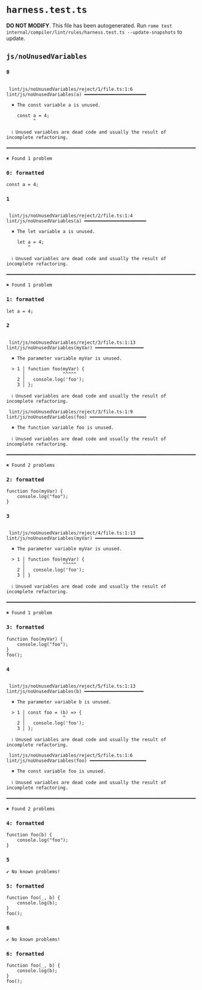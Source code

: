# `harness.test.ts`

**DO NOT MODIFY**. This file has been autogenerated. Run `rome test internal/compiler/lint/rules/harness.test.ts --update-snapshots` to update.

## `js/noUnusedVariables`

### `0`

```

 lint/js/noUnusedVariables/reject/1/file.ts:1:6 lint/js/noUnusedVariables(a) ━━━━━━━━━━━━━━━━━━━━━━━

  ✖ The const variable a is unused.

    const a = 4;
          ^

  ℹ Unused variables are dead code and usually the result of incomplete refactoring.

━━━━━━━━━━━━━━━━━━━━━━━━━━━━━━━━━━━━━━━━━━━━━━━━━━━━━━━━━━━━━━━━━━━━━━━━━━━━━━━━━━━━━━━━━━━━━━━━━━━━

✖ Found 1 problem

```

### `0: formatted`

```
const a = 4;

```

### `1`

```

 lint/js/noUnusedVariables/reject/2/file.ts:1:4 lint/js/noUnusedVariables(a) ━━━━━━━━━━━━━━━━━━━━━━━

  ✖ The let variable a is unused.

    let a = 4;
        ^

  ℹ Unused variables are dead code and usually the result of incomplete refactoring.

━━━━━━━━━━━━━━━━━━━━━━━━━━━━━━━━━━━━━━━━━━━━━━━━━━━━━━━━━━━━━━━━━━━━━━━━━━━━━━━━━━━━━━━━━━━━━━━━━━━━

✖ Found 1 problem

```

### `1: formatted`

```
let a = 4;

```

### `2`

```

 lint/js/noUnusedVariables/reject/3/file.ts:1:13 lint/js/noUnusedVariables(myVar) ━━━━━━━━━━━━━━━━━━

  ✖ The parameter variable myVar is unused.

  > 1 │ function foo(myVar) {
      │              ^^^^^
    2 │   console.log('foo');
    3 │ };

  ℹ Unused variables are dead code and usually the result of incomplete refactoring.

 lint/js/noUnusedVariables/reject/3/file.ts:1:9 lint/js/noUnusedVariables(foo) ━━━━━━━━━━━━━━━━━━━━━

  ✖ The function variable foo is unused.

  ℹ Unused variables are dead code and usually the result of incomplete refactoring.

━━━━━━━━━━━━━━━━━━━━━━━━━━━━━━━━━━━━━━━━━━━━━━━━━━━━━━━━━━━━━━━━━━━━━━━━━━━━━━━━━━━━━━━━━━━━━━━━━━━━

✖ Found 2 problems

```

### `2: formatted`

```
function foo(myVar) {
	console.log("foo");
}

```

### `3`

```

 lint/js/noUnusedVariables/reject/4/file.ts:1:13 lint/js/noUnusedVariables(myVar) ━━━━━━━━━━━━━━━━━━

  ✖ The parameter variable myVar is unused.

  > 1 │ function foo(myVar) {
      │              ^^^^^
    2 │   console.log('foo');
    3 │ }

  ℹ Unused variables are dead code and usually the result of incomplete refactoring.

━━━━━━━━━━━━━━━━━━━━━━━━━━━━━━━━━━━━━━━━━━━━━━━━━━━━━━━━━━━━━━━━━━━━━━━━━━━━━━━━━━━━━━━━━━━━━━━━━━━━

✖ Found 1 problem

```

### `3: formatted`

```
function foo(myVar) {
	console.log("foo");
}
foo();

```

### `4`

```

 lint/js/noUnusedVariables/reject/5/file.ts:1:13 lint/js/noUnusedVariables(b) ━━━━━━━━━━━━━━━━━━━━━━

  ✖ The parameter variable b is unused.

  > 1 │ const foo = (b) => {
      │              ^
    2 │   console.log('foo');
    3 │ };

  ℹ Unused variables are dead code and usually the result of incomplete refactoring.

 lint/js/noUnusedVariables/reject/5/file.ts:1:6 lint/js/noUnusedVariables(foo) ━━━━━━━━━━━━━━━━━━━━━

  ✖ The const variable foo is unused.

  ℹ Unused variables are dead code and usually the result of incomplete refactoring.

━━━━━━━━━━━━━━━━━━━━━━━━━━━━━━━━━━━━━━━━━━━━━━━━━━━━━━━━━━━━━━━━━━━━━━━━━━━━━━━━━━━━━━━━━━━━━━━━━━━━

✖ Found 2 problems

```

### `4: formatted`

```
function foo(b) {
	console.log("foo");
}

```

### `5`

```
✔ No known problems!

```

### `5: formatted`

```
function foo(_, b) {
	console.log(b);
}
foo();

```

### `6`

```
✔ No known problems!

```

### `6: formatted`

```
function foo(_, b) {
	console.log(b);
}
foo();

```
